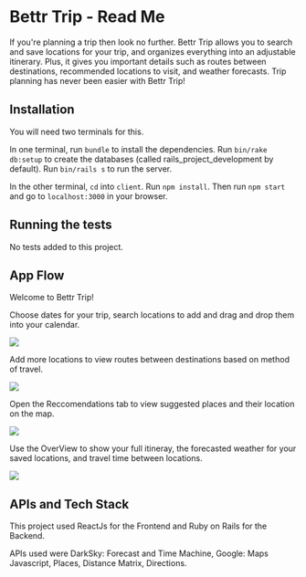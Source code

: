 # Bettr Trip - Read Me

If you're planning a trip then look no further. Bettr Trip allows you to search and save locations for your trip, and organizes everything into an adjustable itinerary. Plus, it gives you important details such as routes between destinations, recommended locations to visit, and weather forecasts. Trip planning has never been easier with Bettr Trip!

## Installation
You will need two terminals for this.

In one terminal, run `bundle` to install the dependencies. Run `bin/rake db:setup` to create the databases (called rails_project_development by default). Run `bin/rails s` to run the server.

In the other terminal, `cd` into `client`. Run `npm install`. Then run `npm start` and go to `localhost:3000` in your browser.

## Running the tests

No tests added to this project.

## App Flow

Welcome to Bettr Trip! 

Choose dates for your trip, search locations to add and drag and drop them into your calendar.

![](Gif1.gif)

Add more locations to view routes between destinations based on method of travel.

![](Gif2.gif)

Open the Reccomendations tab to view suggested places and their location on the map.

![](Gif3.gif)

Use the OverView to show your full itineray, the forecasted weather for your saved locations, and travel time between locations.

![](Gif4.gif)

## APIs and Tech Stack
This project used ReactJs for the Frontend and Ruby on Rails for the Backend.

APIs used were DarkSky: Forecast and Time Machine, Google: Maps Javascript, Places, Distance Matrix, Directions.

